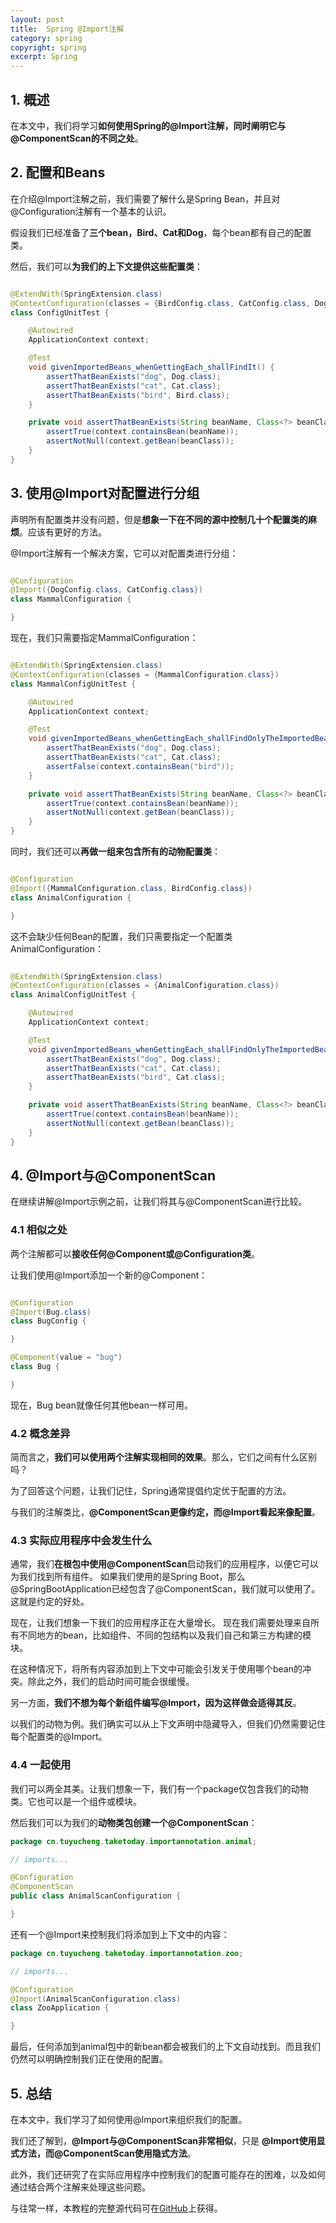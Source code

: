 ```yaml
---
layout: post
title:  Spring @Import注解
category: spring
copyright: spring
excerpt: Spring
---
```


## 1. 概述

在本文中，我们将学习**如何使用Spring的@Import注解，同时阐明它与@ComponentScan的不同之处**。

## 2. 配置和Beans

在介绍@Import注解之前，我们需要了解什么是Spring Bean，并且对@Configuration注解有一个基本的认识。

假设我们已经准备了**三个bean，Bird、Cat和Dog**，每个bean都有自己的配置类。

然后，我们可以**为我们的上下文提供这些配置类**：

```java

@ExtendWith(SpringExtension.class)
@ContextConfiguration(classes = {BirdConfig.class, CatConfig.class, DogConfig.class})
class ConfigUnitTest {

    @Autowired
    ApplicationContext context;

    @Test
    void givenImportedBeans_whenGettingEach_shallFindIt() {
        assertThatBeanExists("dog", Dog.class);
        assertThatBeanExists("cat", Cat.class);
        assertThatBeanExists("bird", Bird.class);
    }

    private void assertThatBeanExists(String beanName, Class<?> beanClass) {
        assertTrue(context.containsBean(beanName));
        assertNotNull(context.getBean(beanClass));
    }
}
```

## 3. 使用@Import对配置进行分组

声明所有配置类并没有问题，但是**想象一下在不同的源中控制几十个配置类的麻烦**。应该有更好的方法。

@Import注解有一个解决方案，它可以对配置类进行分组：

```java

@Configuration
@Import({DogConfig.class, CatConfig.class})
class MammalConfiguration {

}
```

现在，我们只需要指定MammalConfiguration：

```java

@ExtendWith(SpringExtension.class)
@ContextConfiguration(classes = {MammalConfiguration.class})
class MammalConfigUnitTest {

    @Autowired
    ApplicationContext context;

    @Test
    void givenImportedBeans_whenGettingEach_shallFindOnlyTheImportedBeans() {
        assertThatBeanExists("dog", Dog.class);
        assertThatBeanExists("cat", Cat.class);
        assertFalse(context.containsBean("bird"));
    }

    private void assertThatBeanExists(String beanName, Class<?> beanClass) {
        assertTrue(context.containsBean(beanName));
        assertNotNull(context.getBean(beanClass));
    }
}
```

同时，我们还可以**再做一组来包含所有的动物配置类**：

```java

@Configuration
@Import({MammalConfiguration.class, BirdConfig.class})
class AnimalConfiguration {

}
```

这不会缺少任何Bean的配置，我们只需要指定一个配置类AnimalConfiguration：

```java

@ExtendWith(SpringExtension.class)
@ContextConfiguration(classes = {AnimalConfiguration.class})
class AnimalConfigUnitTest {

    @Autowired
    ApplicationContext context;

    @Test
    void givenImportedBeans_whenGettingEach_shallFindOnlyTheImportedBeans() {
        assertThatBeanExists("dog", Dog.class);
        assertThatBeanExists("cat", Cat.class);
        assertThatBeanExists("bird", Cat.class);
    }

    private void assertThatBeanExists(String beanName, Class<?> beanClass) {
        assertTrue(context.containsBean(beanName));
        assertNotNull(context.getBean(beanClass));
    }
}
```

## 4. @Import与@ComponentScan

在继续讲解@Import示例之前，让我们将其与@ComponentScan进行比较。

### 4.1 相似之处

两个注解都可以**接收任何@Component或@Configuration类**。

让我们使用@Import添加一个新的@Component：

```java

@Configuration
@Import(Bug.class)
class BugConfig {

}

@Component(value = "bug")
class Bug {

}
```

现在，Bug bean就像任何其他bean一样可用。

### 4.2 概念差异

简而言之，**我们可以使用两个注解实现相同的效果**。那么，它们之间有什么区别吗？

为了回答这个问题，让我们记住，Spring通常提倡约定优于配置的方法。

与我们的注解类比，**@ComponentScan更像约定，而@Import看起来像配置**。

### 4.3 实际应用程序中会发生什么

通常，我们**在根包中使用@ComponentScan**启动我们的应用程序，以便它可以为我们找到所有组件。
如果我们使用的是Spring Boot，那么@SpringBootApplication已经包含了@ComponentScan，我们就可以使用了。这就是约定的好处。

现在，让我们想象一下我们的应用程序正在大量增长。
现在我们需要处理来自所有不同地方的bean，比如组件、不同的包结构以及我们自己和第三方构建的模块。

在这种情况下，将所有内容添加到上下文中可能会引发关于使用哪个bean的冲突。除此之外，我们的启动时间可能会很缓慢。

另一方面，**我们不想为每个新组件编写@Import，因为这样做会适得其反**。

以我们的动物为例。我们确实可以从上下文声明中隐藏导入，但我们仍然需要记住每个配置类的@Import。

### 4.4 一起使用

我们可以两全其美。让我们想象一下，我们有一个package仅包含我们的动物类。它也可以是一个组件或模块。

然后我们可以为我们的**动物类包创建一个@ComponentScan**：

```java
package cn.tuyucheng.taketoday.importannotation.animal;

// imports...

@Configuration
@ComponentScan
public class AnimalScanConfiguration {

}
```

还有一个@Import来控制我们将添加到上下文中的内容：

```java
package cn.tuyucheng.taketoday.importannotation.zoo;

// imports...

@Configuration
@Import(AnimalScanConfiguration.class)
class ZooApplication {

}
```

最后，任何添加到animal包中的新bean都会被我们的上下文自动找到。而且我们仍然可以明确控制我们正在使用的配置。

## 5. 总结

在本文中，我们学习了如何使用@Import来组织我们的配置。

我们还了解到，**@Import与@ComponentScan非常相似**，只是 **@Import使用显式方法，而@ComponentScan使用隐式方法**。

此外，我们还研究了在实际应用程序中控制我们的配置可能存在的困难，以及如何通过结合两个注解来处理这些问题。

与往常一样，本教程的完整源代码可在[GitHub](https://github.com/tuyucheng7/taketoday-tutorial4j/tree/master/spring-modules/spring-di-3)上获得。